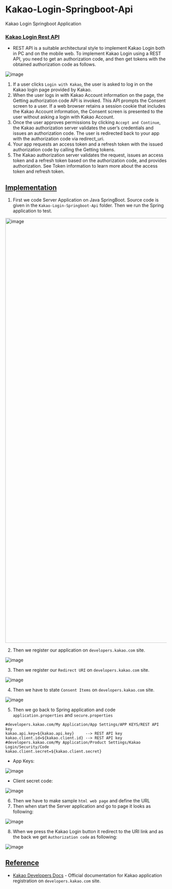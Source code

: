 # Kakao-Login-Springboot-Api
Kakao Login Springboot Application

### [Kakao Login Rest API](https://developers.kakao.com/)

- REST API is a suitable architectural style to implement Kakao Login both in PC and on the mobile web. To implement Kakao Login using a REST API, you need to get an authorization code, and then get tokens with the obtained authorization code as follows.
  
![image](https://github.com/af4092/Kakao-Login-Springboot-Api/assets/24220136/e38289cb-8f84-4f5f-9f30-dd8f842a250e)

1. If a user clicks `Login with Kakao`, the user is asked to log in on the Kakao login page provided by Kakao.
2. When the user logs in with Kakao Account information on the page, the Getting authorization code API is invoked. This API prompts the Consent screen to a user. If a web browser retains a session cookie that includes the Kakao Account information, the Consent screen is presented to the user without asking a login with Kakao Account.
3. Once the user approves permissions by clicking `Accept and Continue`, the Kakao authorization server validates the user’s credentials and issues an authorization code. The user is redirected back to your app with the authorization code via redirect_uri.
4. Your app requests an access token and a refresh token with the issued authorization code by calling the Getting tokens.
5. The Kakao authorization server validates the request, issues an access token and a refresh token based on the authorization code, and provides authorization. See Token information to learn more about the access token and refresh token.

## [Implementation]()

1. First we code Server Application on Java SpringBoot. Source code is given in the `Kakao-Login-Springboot-Api` folder. Then we run the Spring application to test.

  <img width="1326" alt="image" src="https://github.com/af4092/Kakao-Login-Springboot-Api/assets/24220136/54ddc0c6-5406-4b86-ba33-ae4004719a24">

2. Then we register our application on `developers.kakao.com` site.

![image](https://github.com/af4092/Kakao-Login-Springboot-Api/assets/24220136/6026692b-f4f8-4c17-b87d-6174d0ac1930)

3. Then we register our `Redirect URI` on `developers.kakao.com` site.

![image](https://github.com/af4092/Kakao-Login-Springboot-Api/assets/24220136/0c17931c-65de-4c6d-9032-05f0a447c22f)

4. Then we have to state `Consent Items` on `developers.kakao.com` site.

![image](https://github.com/af4092/Kakao-Login-Springboot-Api/assets/24220136/19f2aeb7-873f-493f-b526-aea7521db05c)

5. Then we go back to Spring application and code `application.properties` and `secure.properties`

```
#developers.kakao.com/My Application/App Settings/APP KEYS/REST API key
kakao.api.key=${kakao.api.key}     --> REST API key
kakao.client.id=${kakao.client.id} --> REST API key
#developers.kakao.com/My Application/Product Settings/Kakao Login/Security/Code
kakao.client.secret=${kakao.client.secret}
```
- App Keys:

![image](https://github.com/af4092/Kakao-Login-Springboot-Api/assets/24220136/9cf2a13a-fc3a-493d-9a79-934d71818313)

- Client secret code:

![image](https://github.com/af4092/Kakao-Login-Springboot-Api/assets/24220136/a85a3ae9-1513-4646-98a9-b35a338100d5)

6. Then we have to make sample `html web page` and define the URL
7. Then when start the Server application and go to page it looks as following:

![image](https://github.com/af4092/Kakao-Login-Springboot-Api/assets/24220136/f73fed46-3252-4786-9db0-2a49760e5170)

8. When we press the Kakao Login button it redirect to the URI link and as the back we get `Authorization code` as following:
   
![image](https://github.com/af4092/Kakao-Login-Springboot-Api/assets/24220136/7f7e73f0-6916-490f-8749-3bedb9028122)

## [Reference]()

- [Kakao Developers Docs](https://developers.kakao.com/docs/latest/en/index) - Official documentation for Kakao application registration on `developers.kakao.com` site.
